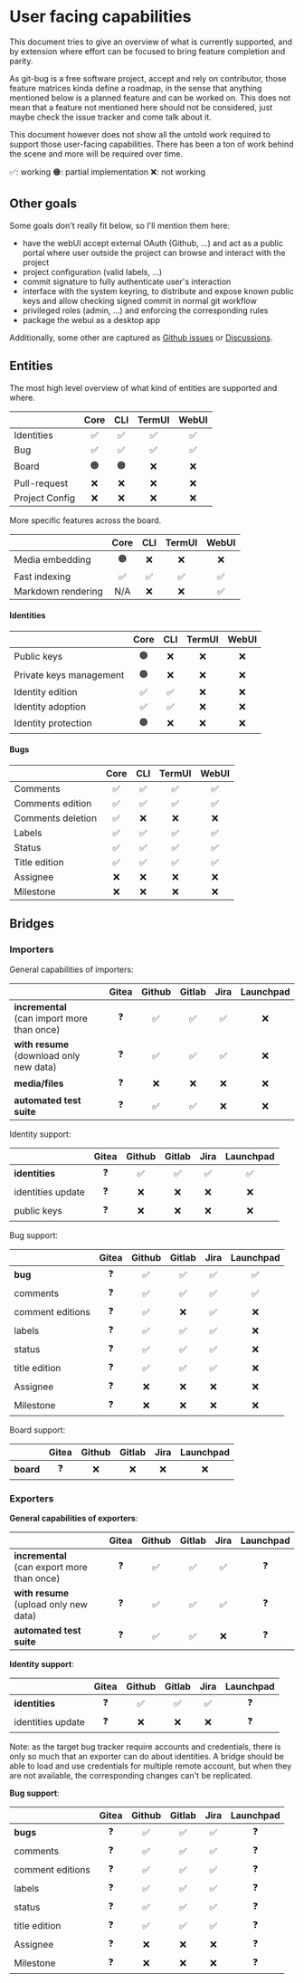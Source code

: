 # User facing capabilities

This document tries to give an overview of what is currently supported, and by extension where effort can be focused to bring feature completion and parity.

As git-bug is a free software project, accept and rely on contributor, those feature matrices kinda define a roadmap, in the sense that anything mentioned below is a planned feature and can be worked on. This does not mean that a feature not mentioned here should not be considered, just maybe check the issue tracker and come talk about it.

This document however does not show all the untold work required to support those user-facing capabilities. There has been a ton of work behind the scene and more will be required over time.

✅: working  🟠: partial implementation  ❌: not working

## Other goals

Some goals don't really fit below, so I'll mention them here:
- have the webUI accept external OAuth (Github, ...) and act as a public portal where user outside the project can browse and interact with the project
- project configuration (valid labels, ...)
- commit signature to fully authenticate user's interaction
- interface with the system keyring, to distribute and expose known public keys and allow checking signed commit in normal git workflow
- privileged roles (admin, ...) and enforcing the corresponding rules
- package the webui as a desktop app

Additionally, some other are captured as [Github issues](https://github.com/git-bug/git-bug/issues) or [Discussions](https://github.com/git-bug/git-bug/discussions). 

## Entities

The most high level overview of what kind of entities are supported and where.

|                | Core | CLI | TermUI | WebUI |
|----------------|:----:|:---:|:------:|:-----:|
| Identities     |  ✅   |  ✅  |   ✅    |   ✅   |
| Bug            |  ✅   |  ✅  |   ✅    |   ✅   |
| Board          |  🟠  | 🟠  |   ❌    |   ❌   |
| Pull-request   |  ❌   |  ❌  |   ❌    |   ❌   |
| Project Config |  ❌   |  ❌  |   ❌    |   ❌   |

More specific features across the board.

|                    | Core | CLI | TermUI | WebUI |
|--------------------|:----:|:---:|:------:|:-----:|
| Media embedding    |  🟠  |  ❌  |   ❌    |   ❌   |
| Fast indexing      |  ✅   |  ✅  |   ✅    |   ✅   |
| Markdown rendering | N/A  |  ❌  |   ❌    |   ✅   |

#### Identities

|                         | Core | CLI | TermUI | WebUI |
|-------------------------|:----:|:---:|:------:|:-----:|
| Public keys             |  🟠  |  ❌  |   ❌    |   ❌   |
| Private keys management |  🟠  |  ❌  |   ❌    |   ❌   |
| Identity edition        |  ✅   |  ✅  |   ❌    |   ❌   |
| Identity adoption       |  ✅   |  ✅  |   ❌    |   ❌   |
| Identity protection     |  🟠  |  ❌  |   ❌    |   ❌   |

#### Bugs

|                   | Core | CLI | TermUI | WebUI |
|-------------------|:----:|:---:|:------:|:-----:|
| Comments          |  ✅   |  ✅  |   ✅    |   ✅   |
| Comments edition  |  ✅   |  ✅  |   ✅    |   ✅   |
| Comments deletion |  ✅   |  ❌  |   ❌    |   ❌   |
| Labels            |  ✅   |  ✅  |   ✅    |   ✅   |
| Status            |  ✅   |  ✅  |   ✅    |   ✅   |
| Title edition     |  ✅   |  ✅  |   ✅    |   ✅   |
| Assignee          |  ❌   |  ❌  |   ❌    |   ❌   |
| Milestone         |  ❌   |  ❌  |   ❌    |   ❌   |
 

## Bridges

### Importers

General capabilities of importers:

|                                                 | Gitea | Github | Gitlab | Jira | Launchpad |
| ----------------------------------------------- | :---: | :----: | :----: | :--: | :-------: |
| **incremental**<br/>(can import more than once) |  ❓   |   ✅   |   ✅   |  ✅  |    ❌     |
| **with resume**<br/>(download only new data)    |  ❓   |   ✅   |   ✅   |  ✅  |    ❌     |
| **media/files**                                 |  ❓   |   ❌   |   ❌   |  ❌  |    ❌     |
| **automated test suite**                        |  ❓   |   ✅   |   ✅   |  ❌  |    ❌     |

Identity support:

|                   | Gitea | Github | Gitlab | Jira | Launchpad |
| ----------------- | :---: | :----: | :----: | :--: | :-------: |
| **identities**    |  ❓   |   ✅   |   ✅   |  ✅  |    ✅     |
| identities update |  ❓   |   ❌   |   ❌   |  ❌  |    ❌     |
| public keys       |  ❓   |   ❌   |   ❌   |  ❌  |    ❌     |

Bug support:

|                  | Gitea | Github | Gitlab | Jira | Launchpad |
| ---------------- | :---: | :----: | :----: | :--: | :-------: |
| **bug**          |  ❓   |   ✅   |   ✅   |  ✅  |    ✅     |
| comments         |  ❓   |   ✅   |   ✅   |  ✅  |    ✅     |
| comment editions |  ❓   |   ✅   |   ❌   |  ✅  |    ❌     |
| labels           |  ❓   |   ✅   |   ✅   |  ✅  |    ❌     |
| status           |  ❓   |   ✅   |   ✅   |  ✅  |    ❌     |
| title edition    |  ❓   |   ✅   |   ✅   |  ✅  |    ❌     |
| Assignee         |  ❓   |   ❌   |   ❌   |  ❌  |    ❌     |
| Milestone        |  ❓   |   ❌   |   ❌   |  ❌  |    ❌     |

Board support:

|           | Gitea | Github | Gitlab | Jira | Launchpad |
| --------- | :---: | :----: | :----: | :--: | :-------: |
| **board** |  ❓   |   ❌   |   ❌   |  ❌  |    ❌     |

### Exporters

**General capabilities of exporters**:

|                                                 | Gitea | Github | Gitlab | Jira | Launchpad |
| ----------------------------------------------- | :---: | :----: | :----: | :--: |:---------:|
| **incremental**<br/>(can export more than once) |  ❓   |   ✅   |   ✅   |  ✅  |     ❓    |
| **with resume**<br/>(upload only new data)      |  ❓   |   ✅   |   ✅   |  ✅  |     ❓    |
| **automated test suite**                        |  ❓   |   ✅   |   ✅   |  ❌  |     ❓    |

**Identity support**:

|                   | Gitea | Github | Gitlab | Jira | Launchpad |
| ----------------- | :---: | :----: | :----: | :--: |:---------:|
| **identities**    |  ❓   |   ✅   |   ✅   |  ✅  |     ❓    |
| identities update |  ❓   |   ❌   |   ❌   |  ❌  |     ❓    |

Note: as the target bug tracker require accounts and credentials, there is only so much that an exporter can do about identities. A bridge should be able to load and use credentials for multiple remote account, but when  they are not available, the corresponding changes can't be replicated.

**Bug support**:

|                  | Gitea | Github | Gitlab | Jira | Launchpad |
| ---------------- | :---: | :----: | :----: | :--: |:---------:|
| **bugs**         |  ❓   |   ✅   |   ✅   |  ✅  |     ❓    |
| comments         |  ❓   |   ✅   |   ✅   |  ✅  |     ❓    |
| comment editions |  ❓   |   ✅   |   ✅   |  ✅  |     ❓    |
| labels           |  ❓   |   ✅   |   ✅   |  ✅  |     ❓    |
| status           |  ❓   |   ✅   |   ✅   |  ✅  |     ❓    |
| title edition    |  ❓   |   ✅   |   ✅   |  ✅  |     ❓    |
| Assignee         |  ❓   |   ❌   |   ❌   |  ❌  |     ❓    |
| Milestone        |  ❓   |   ❌   |   ❌   |  ❌  |     ❓    |
